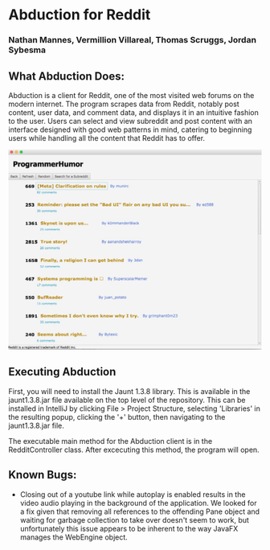# Abduction for Reddit
### Nathan Mannes, Vermillion Villareal, Thomas Scruggs, Jordan Sybesma

## What Abduction Does:

Abduction is a client for Reddit, one of the most visited web forums on the modern internet.  The program scrapes data from Reddit, notably post content, user data, and comment data, and displays it in an intuitive fashion to the user.  Users can select and view subreddit and post content with an interface designed with good web patterns in mind, catering to beginning users while handling all the content that Reddit has to offer.

![ScreenShot](AbductionExample.jpg)

## Executing Abduction

First, you will need to install the Jaunt 1.3.8 library.  This is available in the jaunt1.3.8.jar file available on the top level of the repository.  This can be installed in IntelliJ by clicking File > Project Structure, selecting 'Libraries' in the resulting popup, clicking the '+' button, then navigating to the jaunt1.3.8.jar file.

The executable main method for the Abduction client is in the RedditController class.  After excecuting this method, the program will open.

## Known Bugs:

* Closing out of a youtube link while autoplay is enabled results in the video audio playing in the background of the application.  We looked for a fix given that removing all references to the offending Pane object and waiting for garbage collection to take over doesn't seem to work, but unfortunately this issue appears to be inherent to the way JavaFX manages the WebEngine object.

